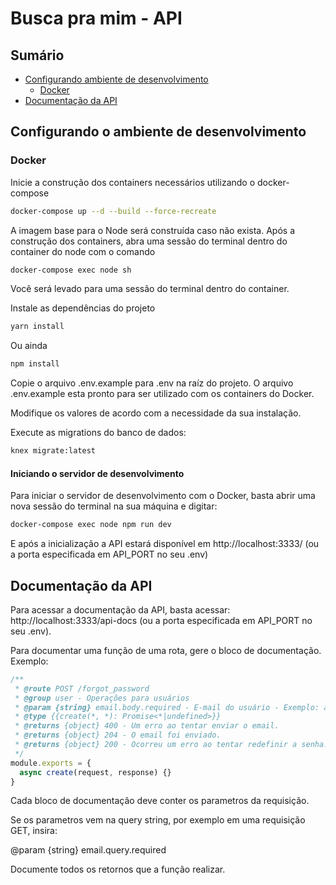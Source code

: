 # Busca pra mim - API

## Sumário

* [Configurando ambiente de desenvolvimento](#configurando-o-ambiente-de-desenvolvimento)
  * [Docker](#docker)
* [Documentação da API](#documentação-da-api)


## Configurando o ambiente de desenvolvimento


### Docker

Inicie a construção dos containers necessários utilizando o docker-compose

```bash
docker-compose up --d --build --force-recreate
``` 

A imagem base para o Node será construída caso não exista.
Após a construção dos containers, abra uma sessão do terminal dentro do container do node com o comando

```bash
docker-compose exec node sh
```

Você será levado para uma sessão do terminal dentro do container.

Instale as dependências do projeto

```bash
yarn install
```

Ou ainda

```bash
npm install
```

Copie o arquivo .env.example para .env na raíz do projeto. O arquivo .env.example esta pronto para ser utilizado 
com os containers do Docker.

Modifique os valores de acordo com a necessidade da sua instalação.

Execute as migrations do banco de dados:

```bash
knex migrate:latest
```

#### Iniciando o servidor de desenvolvimento

Para iniciar o servidor de desenvolvimento com o Docker, basta abrir uma nova sessão do terminal na sua máquina e digitar:

```bash
docker-compose exec node npm run dev
```

E após a inicialização a API estará disponível em http://localhost:3333/ (ou a porta especificada em API_PORT no seu .env)

## Documentação da API

Para acessar a documentação da API, basta acessar: http://localhost:3333/api-docs (ou a porta especificada em API_PORT no seu .env).

Para documentar uma função de uma rota, gere o bloco de documentação. Exemplo:

```javascript
/**
 * @route POST /forgot_password
 * @group user - Operações para usuários
 * @param {string} email.body.required - E-mail do usuário - Exemplo: a@a.com.br
 * @type {{create(*, *): Promise<*|undefined>}}
 * @returns {object} 400 - Um erro ao tentar enviar o email.
 * @returns {object} 204 - O email foi enviado.
 * @returns {object} 200 - Ocorreu um erro ao tentar redefinir a senha.
 */
module.exports = {
  async create(request, response) {}
}
```

Cada bloco de documentação deve conter os parametros da requisição. 

Se os parametros vem na query string, por exemplo em uma requisição GET, insira:

@param {string} email.query.required

Documente todos os retornos que a função realizar.
